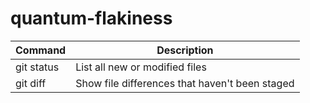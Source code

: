 # quantum-flakiness
| Command | Description |
| --- | --- |
| git status | List all new or modified files |
| git diff | Show file differences that haven't been staged |
